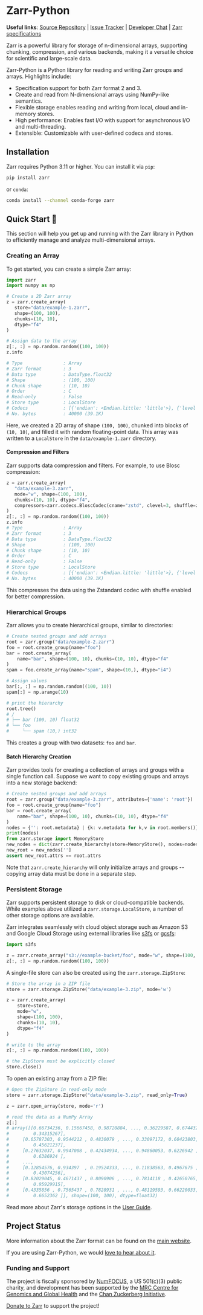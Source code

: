# Zarr-Python

**Useful links**:
[Source Repository](https://github.com/zarr-developers/zarr-python) |
[Issue Tracker](https://github.com/zarr-developers/zarr-python/issues) |
[Developer Chat](https://ossci.zulipchat.com/) |
[Zarr specifications](https://zarr-specs.readthedocs.io)


Zarr is a powerful library for storage of n-dimensional arrays, supporting chunking,
compression, and various backends, making it a versatile choice for scientific and
large-scale data.

Zarr-Python is a Python library for reading and writing Zarr groups and arrays. Highlights include:

* Specification support for both Zarr format 2 and 3.
* Create and read from N-dimensional arrays using NumPy-like semantics.
* Flexible storage enables reading and writing from local, cloud and in-memory stores.
* High performance: Enables fast I/O with support for asynchronous I/O and multi-threading.
* Extensible: Customizable with user-defined codecs and stores.

## Installation

Zarr requires Python 3.11 or higher. You can install it via `pip`:

```bash
pip install zarr
```

or `conda`:

```bash
conda install --channel conda-forge zarr
```

## Quick Start 🚀

This section  will help you get up and running with
the Zarr library in Python to efficiently manage and analyze multi-dimensional arrays.

### Creating an Array

To get started, you can create a simple Zarr array:

```python
import zarr
import numpy as np

# Create a 2D Zarr array
z = zarr.create_array(
   store="data/example-1.zarr",
   shape=(100, 100),
   chunks=(10, 10),
   dtype="f4"
)

# Assign data to the array
z[:, :] = np.random.random((100, 100))
z.info

# Type               : Array
# Zarr format        : 3
# Data type          : DataType.float32
# Shape              : (100, 100)
# Chunk shape        : (10, 10)
# Order              : C
# Read-only          : False
# Store type         : LocalStore
# Codecs             : [{'endian': <Endian.little: 'little'>}, {'level': 0, 'checksum': False}]
# No. bytes          : 40000 (39.1K)
```

Here, we created a 2D array of shape `(100, 100)`, chunked into blocks of
`(10, 10)`, and filled it with random floating-point data. This array was
written to a `LocalStore` in the `data/example-1.zarr` directory.

#### Compression and Filters

Zarr supports data compression and filters. For example, to use Blosc compression:

```python
z = zarr.create_array(
   "data/example-3.zarr",
   mode="w", shape=(100, 100),
   chunks=(10, 10), dtype="f4",
   compressors=zarr.codecs.BloscCodec(cname="zstd", clevel=3, shuffle=zarr.codecs.BloscShuffle.shuffle)
)
z[:, :] = np.random.random((100, 100))
z.info
# Type               : Array
# Zarr format        : 3
# Data type          : DataType.float32
# Shape              : (100, 100)
# Chunk shape        : (10, 10)
# Order              : C
# Read-only          : False
# Store type         : LocalStore
# Codecs             : [{'endian': <Endian.little: 'little'>}, {'level': 0, 'checksum': False}]
# No. bytes          : 40000 (39.1K)
```

This compresses the data using the Zstandard codec with shuffle enabled for better compression.

### Hierarchical Groups

Zarr allows you to create hierarchical groups, similar to directories:

```python
# Create nested groups and add arrays
root = zarr.group("data/example-2.zarr")
foo = root.create_group(name="foo")
bar = root.create_array(
    name="bar", shape=(100, 10), chunks=(10, 10), dtype="f4"
)
spam = foo.create_array(name="spam", shape=(10,), dtype="i4")

# Assign values
bar[:, :] = np.random.random((100, 10))
spam[:] = np.arange(10)

# print the hierarchy
root.tree()
# /
# ├── bar (100, 10) float32
# └── foo
#     └── spam (10,) int32
```

This creates a group with two datasets: `foo` and `bar`.

#### Batch Hierarchy Creation

Zarr provides tools for creating a collection of arrays and groups with a single function call.
Suppose we want to copy existing groups and arrays into a new storage backend:

```python
# Create nested groups and add arrays
root = zarr.group("data/example-3.zarr", attributes={'name': 'root'})
foo = root.create_group(name="foo")
bar = root.create_array(
    name="bar", shape=(100, 10), chunks=(10, 10), dtype="f4"
)
nodes = {'': root.metadata} | {k: v.metadata for k,v in root.members()}
print(nodes)
from zarr.storage import MemoryStore
new_nodes = dict(zarr.create_hierarchy(store=MemoryStore(), nodes=nodes))
new_root = new_nodes['']
assert new_root.attrs == root.attrs
```

Note that `zarr.create_hierarchy` will only initialize arrays and groups -- copying array data must
be done in a separate step.

### Persistent Storage

Zarr supports persistent storage to disk or cloud-compatible backends. While examples above
utilized a `zarr.storage.LocalStore`, a number of other storage options are available.

Zarr integrates seamlessly with cloud object storage such as Amazon S3 and Google Cloud Storage
using external libraries like [s3fs](https://s3fs.readthedocs.io) or
[gcsfs](https://gcsfs.readthedocs.io):

```python
import s3fs

z = zarr.create_array("s3://example-bucket/foo", mode="w", shape=(100, 100), chunks=(10, 10), dtype="f4")
z[:, :] = np.random.random((100, 100))
```

A single-file store can also be created using the `zarr.storage.ZipStore`:

```python
# Store the array in a ZIP file
store = zarr.storage.ZipStore("data/example-3.zip", mode='w')

z = zarr.create_array(
    store=store,
    mode="w",
    shape=(100, 100),
    chunks=(10, 10),
    dtype="f4"
)

# write to the array
z[:, :] = np.random.random((100, 100))

# the ZipStore must be explicitly closed
store.close()
```

To open an existing array from a ZIP file:

```python
# Open the ZipStore in read-only mode
store = zarr.storage.ZipStore("data/example-3.zip", read_only=True)

z = zarr.open_array(store, mode='r')

# read the data as a NumPy Array
z[:]
# array([[0.66734236, 0.15667458, 0.98720884, ..., 0.36229587, 0.67443246,
#         0.34315267],
#     [0.65787303, 0.9544212 , 0.4830079 , ..., 0.33097172, 0.60423803,
#         0.45621237],
#     [0.27632037, 0.9947008 , 0.42434934, ..., 0.94860053, 0.6226942 ,
#         0.6386924 ],
#     ...,
#     [0.12854576, 0.934397  , 0.19524333, ..., 0.11838563, 0.4967675 ,
#         0.43074256],
#     [0.82029045, 0.4671437 , 0.8090906 , ..., 0.7814118 , 0.42650765,
#         0.95929915],
#     [0.4335856 , 0.7565437 , 0.7828931 , ..., 0.48119593, 0.66220033,
#         0.6652362 ]], shape=(100, 100), dtype=float32)
```

Read more about Zarr's storage options in the [User Guide](user-guide/storage.md).

## Project Status

More information about the Zarr format can be found on the [main website](https://zarr.dev).

If you are using Zarr-Python, we would [love to hear about it](https://github.com/zarr-developers/community/issues/19).

### Funding and Support
The project is fiscally sponsored by [NumFOCUS](https://numfocus.org/), a US
501(c)(3) public charity, and development has been supported by the
[MRC Centre for Genomics and Global Health](https://www.cggh.org)
and the [Chan Zuckerberg Initiative](https://chanzuckerberg.com/).

[Donate to Zarr](https://numfocus.org/donate-to-zarr) to support the project!
